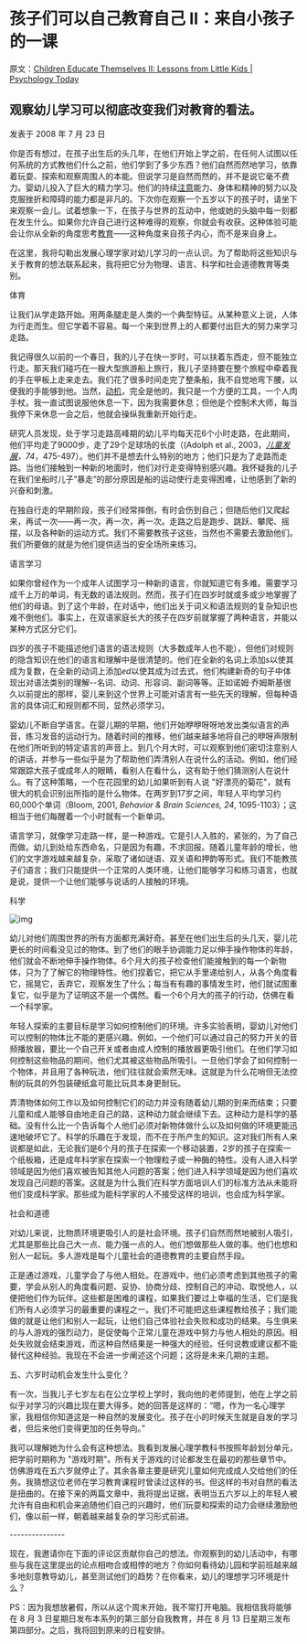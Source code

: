 # 孩子们可以自己教育自己 II：来自小孩子的一课

原文：[Children Educate Themselves II: Lessons from Little Kids | Psychology Today](https://www.psychologytoday.com/us/blog/freedom-learn/200807/children-educate-themselves-ii-lessons-little-kids)

## 观察幼儿学习可以彻底改变我们对教育的看法。

发表于 2008 年 7 月 23 日

你是否有想过，在孩子出生后的头几年，在他们开始上学之前，在任何人试图以任何系统的方式教他们什么之前，他们学到了多少东西？他们自然而然地学习，依靠着玩耍、探索和观察周围人的本能。但说学习是自然而然的，并不是说它毫不费力。婴幼儿投入了巨大的精力学习。他们的持续[注意](https://www.psychologytoday.com/us/basics/attention)能力、身体和精神的努力以及克服挫折和障碍的能力都是非凡的。下次你在观察一个五岁以下的孩子时，请坐下来观察一会儿。试着想象一下，在孩子与世界的互动中，他或她的头脑中每一刻都在发生什么。如果你允许自己进行这种难得的观察，你就会有收获。这种体验可能会让你从全新的角度思考[教育](https://www.psychologytoday.com/us/basics/education)——这种角度来自孩子内心，而不是来自身上。

在这里，我将勾勒出发展心理学家对幼儿学习的一点认识。为了帮助将这些知识与关于教育的想法联系起来，我将把它分为物理、语言、科学和社会道德教育等类别。

体育

让我们从学走路开始。用两条腿走是人类的一个典型特征。从某种意义上说，人体为行走而生。但它学着不容易。每一个来到世界上的人都要付出巨大的努力来学习走路。

我记得很久以前的一个春日，我的儿子在快一岁时，可以扶着东西走，但不能独立行走。那天我们碰巧在一艘大型旅游船上旅行，我儿子坚持要在整个旅程中牵着我的手在甲板上走来走去。我们花了很多时间走完了整条船，我不自觉地弯下腰，以便我的手能够到他。当然，[动机](https://www.psychologytoday.com/us/basics/motivation)，完全是他的。我只是一个方便的工具，一个人肉手杖。我一直试图说服他休息一下，因为我需要休息；但他是个控制术大师，每当我停下来休息一会之后，他就会操纵我重新开始行走。

研究人员发现，处于学习走路高峰期的幼儿平均每天花6个小时走路，在此期间，他们平均走了9000步，走了29个足球场的长度（(Adolph et al., 2003，*[儿童发展](https://www.psychologytoday.com/us/basics/child-development)，74*，475-497）。他们并不是想去什么特别的地方；他们只是为了走路而走路。当他们接触到一种新的地面时，他们对行走变得特别感兴趣。我怀疑我的儿子在我们坐船时儿子“暴走”的部分原因是船的运动使行走变得困难，让他感到了新的兴奋和刺激。

在独自行走的早期阶段，孩子们经常摔倒，有时会伤到自己；但随后他们又爬起来，再试一次——再一次，再一次，再一次。走路之后是跑步、跳跃、攀爬、摇摆，以及各种新的运动方式。我们不需要教孩子这些，当然也不需要去激励他们。我们所要做的就是为他们提供适当的安全场所来练习。

语言学习

如果你曾经作为一个成年人试图学习一种新的语言，你就知道它有多难。需要学习成千上万的单词，有无数的语法规则。然而，孩子们在四岁时就或多或少地掌握了他们的母语。到了这个年龄，在对话中，他们出关于词义和语法规则的复杂知识也难不倒他们。事实上，在双语家庭长大的孩子在四岁前就掌握了两种语言，并能以某种方式区分它们。

四岁的孩子不能描述他们语言的语法规则（大多数成年人也不能），但他们对规则的隐含知识在他们的语言和理解中是很清楚的。他们在全新的名词上添加*s*以使其成为复数，在全新的动词上添加*ed*以使其成为过去式，他们构建新奇的句子中体现出对语法类别的理解--名词、动词、形容词、副词等等。正如诺姆·乔姆斯基很久以前提出的那样，婴儿来到这个世界上可能对语言有一些先天的理解，但每种语言的具体词汇和规则都不同，显然必须学习。

婴幼儿不断自学语言。在婴儿期的早期，他们开始咿咿呀呀地发出类似语言的声音，练习发音的运动行为。随着时间的推移，他们越来越多地将自己的咿呀声限制在他们所听到的特定语言的声音上。到几个月大时，可以观察到他们密切注意别人的讲话，并参与一些似乎是为了帮助他们弄清别人在说什么的活动。例如，他们经常跟踪大孩子或成年人的眼睛，看别人在看什么，这有助于他们猜测别人在说什么。有了这种策略，一个在花园里的幼儿如果听到有人说 "好漂亮的菊花"，就有很大的机会识别出所指的是什么物体。在两岁到17岁之间，年轻人平均学习约60,000个单词（Bloom, 2001, *Behavior & Brain Sciences, 24*, 1095-1103）；这相当于他们每醒着一个小时就有一个新单词。

语言学习，就像学习走路一样，是一种游戏。它是引人入胜的，紧张的，为了自己而做。幼儿到处给东西命名，只是因为有趣，不求回报。随着儿童年龄的增长，他们的文字游戏越来越复杂，采取了诸如谜语、双关语和押韵等形式。我们不能教孩子们语言；我们只能提供一个正常的人类环境，让他们能够学习和练习语言，也就是说，提供一个让他们能够与说话的人接触的环境。

科学

![img](https://cdn2.psychologytoday.com/sites/default/files/styles/article-inline-half/public/blogs/1194/2008/07/1390-74857.jpg?itok=mKR3dlgW)

幼儿对他们周围世界的所有方面都充满好奇。甚至在他们出生后的头几天，婴儿花更长的时间看没见过的物体。到了他们的眼手协调能力足以伸手操作物体的年龄，他们就会不断地伸手操作物体。6个月大的孩子检查他们能接触到的每一个新物体，只为了了解它的物理特性。他们捏着它，把它从手里递给别人，从各个角度看它，摇晃它，丢弃它，观察发生了什么；每当有有趣的事情发生时，他们就试图重复它，似乎是为了证明这不是一个偶然。看一个6个月大的孩子的行动，仿佛在看一个科学家。

年轻人探索的主要目标是学习如何控制他们的环境。许多实验表明，婴幼儿对他们可以控制的物体比不能的更感兴趣。例如，一个他们可以通过自己的努力开关的音频播放器，要比一个自己开关或者由成人控制的播放器更吸引他们。在他们学习如何控制这些物品的期间，他们尤其被这些物品所吸引。一旦他们学会了如何控制一个物体，并且用了各种玩法，他们往往就会索然无味。这就是为什么花哨但无法控制的玩具的外包装硬纸盒可能比玩具本身更耐玩。

弄清物体如何工作以及如何控制它们的动力并没有随着幼儿期的到来而结束；只要儿童和成人能够自由地走自己的路，这种动力就会继续下去。这种动力是科学的基础。没有什么比一个告诉每个人他们必须对新物体做什么以及如何做的环境更能迅速地破坏它了。科学的乐趣在于发现，而不在于所产生的知识。这对我们所有人来说都是如此，无论我们是6个月的孩子在探索一个移动装置，2岁的孩子在探索一个纸板箱，还是成年科学家在探索一个物理粒子或一种酶的特性。没有人进入科学领域是因为他们喜欢被告知其他人问题的答案；他们进入科学领域是因为他们喜欢发现自己问题的答案。这就是为什么我们在科学方面培训人们的标准方法从未能将他们变成科学家。那些成为能科学家的人不接受这样的培训，也会成为科学家。

社会和道德

对幼儿来说，比物质环境更吸引人的是社会环境。孩子们自然而然地被别人吸引，尤其是那些比自己大一点、能力强一点的人。他们想做那些人做的事。他们也想和别人一起玩。多人游戏是每个儿童社会的道德教育的主要自然手段。

正是通过游戏，儿童学会了与他人相处。在游戏中，他们必须考虑到其他孩子的需要，学会从别人的角度看问题、妥协、协商分歧、控制自己的冲动、取悦他人，以便把他们作为玩伴。这些都是困难的课程，如果我们要过上幸福的生活，它们是我们所有人必须学习的最重要的课程之一。我们不可能把这些课程教给孩子；我们能做的就是让他们和别人一起玩，让他们自己体验社会失败和成功的结果。与生俱来的与人游戏的强烈动力，是促使每个正常儿童在游戏中努力与他人相处的原因。相处失败就会结束游戏，而这种自然结果是一种强大的经验。任何说教或建议都不能替代这种经验。我现在不会进一步阐述这个问题；这将是未来几期的主题。

五、六岁时动机会发生什么变化？

有一次，当我儿子七岁左右在公立学校上学时，我向他的老师提到，他在上学之前似乎对学习的兴趣比现在要大得多。她的回答是这样的：“嗯，作为一名心理学家，我相信你知道这是一种自然的发展变化。孩子在小的时候天生就是自发的学习者，但后来他们变得更加的任务导向。”

我可以理解她为什么会有这种想法。我看到发展心理学教科书按照年龄划分单元，把学前时期称为 "游戏时期"。所有关于游戏的讨论都发生在最初的那些章节中。仿佛游戏在五六岁就停止了。其余各章主要是研究儿童如何完成成人交给他们的任务。我猜想这位老师在学习教育课程时曾读过这样的书。但这样的书对自然的看法是扭曲的。在接下来的两篇文章中，我将提出证据，表明当五六岁以上的年轻人被允许有自由和机会来追随他们自己的兴趣时，他们玩耍和探索的动力会继续激励他们，像以前一样，朝着越来越复杂的学习形式前进。

\---------------

现在，我邀请你在下面的评论区贡献你自己的想法。你观察到的幼儿活动中，有哪些与我在这里提出的论点相吻合或相悖的地方？你如何看待幼儿园和学前班越来越多地刻意教导幼儿，甚至测试他们的趋势？在你看来，幼儿的理想学习环境是什么？

PS：因为我想放暑假，所以从这个周末开始，我不常打开电脑。我相信我将能够在 8 月 3 日星期日发布本系列的第三部分自我教育，并在 8 月 13 日星期三发布第四部分。之后，我将回到原来的日程安排。